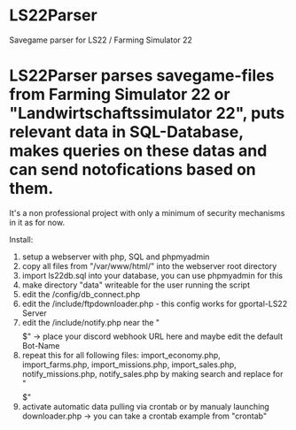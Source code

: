 # LS22Parser
Savegame parser for LS22 / Farming Simulator 22

# LS22Parser parses savegame-files from Farming Simulator 22 or "Landwirtschaftssimulator 22", puts relevant data in SQL-Database, makes queries on these datas and can send notofications based on them.

It's a non professional project with only a minimum of security mechanisms in it as for now. 

Install:
1. setup a webserver with php, SQL and phpmyadmin
2. copy all files from "/var/www/html/" into the webserver root directory
3. import ls22db.sql into your database, you can use phpmyadmin for this
4. make directory "data" writeable for the user running the script
5. edit the /config/db_connect.php
6. edit the /include/ftpdownloader.php - this config works for gportal-LS22 Server
7. edit the /include/notify.php near the "$$$$$$$$$$$$$$$$$$$$$$$$$$$$$$$$$$$$$$$$$$$$$" -> place your discord webhook URL here and maybe edit the default Bot-Name
8. repeat this for all following files: import_economy.php, import_farms.php, import_missions.php, import_sales.php, notify_missions.php, notify_sales.php by making search and replace for "$$$$$$$$$$$$$$$$$$$$$$$$$$$$$$$$$$$$$$$$$$$$$"
9. activate automatic data pulling via crontab or by manualy launching downloader.php -> you can take a crontab example from "crontab"
